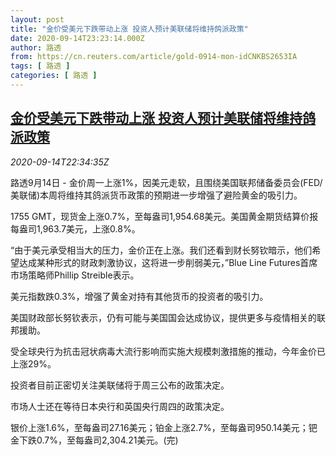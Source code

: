 ```yaml
---
layout: post
title: "金价受美元下跌带动上涨 投资人预计美联储将维持鸽派政策"
date: 2020-09-14T23:23:14.000Z
author: 路透
from: https://cn.reuters.com/article/gold-0914-mon-idCNKBS2653IA
tags: [ 路透 ]
categories: [ 路透 ]
---
```

<!--1600125794000-->
[金价受美元下跌带动上涨 投资人预计美联储将维持鸽派政策](https://cn.reuters.com/article/gold-0914-mon-idCNKBS2653IA)
------

<div>
<div><i>2020-09-14T22:34:35Z</i></div><p>路透9月14日 - 金价周一上涨1%，因美元走软，且围绕美国联邦储备委员会(FED/美联储)本周将维持其鸽派货币政策的预期进一步增强了避险黄金的吸引力。</p><p>1755 GMT，现货金上涨0.7%，至每盎司1,954.68美元。美国黄金期货结算价报每盎司1,963.7美元，上涨0.8%。</p><p>“由于美元承受相当大的压力，金价正在上涨。我们还看到财长努钦暗示，他们希望达成某种形式的财政刺激协议，这将进一步削弱美元，”Blue Line Futures首席市场策略师Phillip Streible表示。</p><p>美元指数跌0.3%，增强了黄金对持有其他货币的投资者的吸引力。</p><p>美国财政部长努钦表示，仍有可能与美国国会达成协议，提供更多与疫情相关的联邦援助。</p><p>受全球央行为抗击冠状病毒大流行影响而实施大规模刺激措施的推动，今年金价已上涨29%。</p><p>投资者目前正密切关注美联储将于周三公布的政策决定。</p><p>市场人士还在等待日本央行和英国央行周四的政策决定。</p><p>银价上涨1.6%，至每盎司27.16美元；铂金上涨2.7%，至每盎司950.14美元；钯金下跌0.7%，至每盎司2,304.21美元。(完)</p>
</div>
